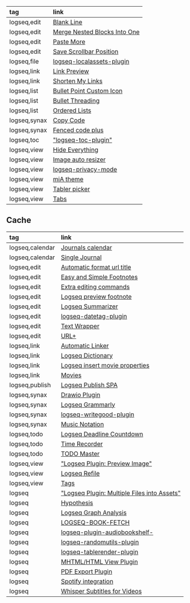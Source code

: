 |tag|link|
|:-|:-|
|logseq,edit|[Blank Line](https://github.com/YU000jp/logseq-plugin-blank-line)|
|logseq,edit|[Merge Nested Blocks Into One](https://github.com/georgeguimaraes/logseq-plugin-merge-nested-blocks-into-one)|
|logseq,edit|[Paste More](https://github.com/usoonees/logseq-plugin-paste-more)|
|logseq,edit|[Save Scrollbar Position](https://github.com/studyduck/logseq-save-scrollbar-position)|
|logseq,file|[logseq-localassets-plugin](https://github.com/hkgnp/logseq-localassets-plugin)|
|logseq,link|[Link Preview](https://github.com/pengx17/logseq-plugin-link-preview)|
|logseq,link|[Shorten My Links](https://github.com/stdword/logseq13-shorten-my-links)|
|logseq,list|[Bullet Point Custom Icon](https://github.com/YU000jp/logseq-plugin-bullet-point-custom-icon)|
|logseq,list|[Bullet Threading](https://github.com/pengx17/logseq-plugin-bullet-threading)|
|logseq,list|[Ordered Lists](https://github.com/sethyuan/logseq-plugin-ol)|
|logseq,synax|[Copy Code](https://github.com/vyleung/logseq-copy-code-plugin)|
|logseq,synax|[Fenced code plus](https://github.com/xyhp915/logseq-fenced-code-plus)|
|logseq,toc|["logseq-toc-plugin"](https://github.com/benjypng/logseq-toc-plugin)|
|logseq,view|[Hide Everything](https://github.com/ahonn/logseq-plugin-hide-everything)|
|logseq,view|[Image auto resizer](https://github.com/yutaodou/logseq-image-auto-resizer)|
|logseq,view|[logseq-privacy-mode](https://github.com/duydl/logseq-privacy-mode)|
|logseq,view|[miA theme](https://github.com/playerofgames/logseq-mia-theme)|
|logseq,view|[Tabler picker](https://github.com/yoyurec/logseq-tabler-picker)|
|logseq,view|[Tabs](https://github.com/pengx17/logseq-plugin-tabs)|

## Cache

|tag|link|
|:-|:-|
|logseq,calendar|[Journals calendar](https://github.com/xyhp915/logseq-journals-calendar)|
|logseq,calendar|[Single Journal](https://github.com/YU000jp/logseq-plugin-single-journal)|
|logseq,edit|[Automatic format url title](https://github.com/0x7b1/logseq-plugin-automatic-url-title)|
|logseq,edit|[Easy and Simple Footnotes](https://github.com/gremi-jr/logseq-footnote-plugin)|
|logseq,edit|[Extra editing commands](https://github.com/freder/logseq-plugin-extra-editing-commands)|
|logseq,edit|[Logseq preview footnote](https://github.com/b-yp/logseq-preview-footnote)|
|logseq,edit|[Logseq Summarizer](https://github.com/trashhalo/logseq-summarizer)|
|logseq,edit|[logseq-datetag-plugin](https://github.com/sawhney17/logseq-datetag-plugin)|
|logseq,edit|[Text Wrapper](https://github.com/sethyuan/logseq-plugin-wrap)|
|logseq,edit|[URL+](https://github.com/rlhk/logseq-url-plus)|
|logseq,link|[Automatic Linker](https://github.com/sawhney17/logseq-automatic-linker)|
|logseq,link|[Logseq Dictionary](https://github.com/trashhalo/logseq-dictionary)|
|logseq,link|[Logseq insert movie properties](https://github.com/b-yp/logseq-insert-movie-properties)|
|logseq,link|[Movies](https://github.com/darthorimar/logseq-movies-plugin)|
|logseq,publish|[Logseq Publish SPA](https://github.com/marketplace/actions/logseq-publish-spa)|
|logseq,synax|[Drawio Plugin](https://github.com/lee88688/logseq-drawio-plugin)|
|logseq,synax|[Logseq Grammarly](https://github.com/xflash96/logseq-grammarly)|
|logseq,synax|[logseq-writegood-plugin](https://github.com/hkgnp/logseq-writegood-plugin)|
|logseq,synax|[Music Notation](https://github.com/benjaffe/logseq-music-notation)|
|logseq,todo|[Logseq Deadline Countdown](https://github.com/xxchan/logseq-deadline-countdown)|
|logseq,todo|[Time Recorder](https://github.com/5hir0kur0/logseq-time-recorder)|
|logseq,todo|[TODO Master](https://github.com/pengx17/logseq-plugin-todo-master)|
|logseq,view|["Logseq Plugin: Preview Image"](https://github.com/YU000jp/logseq-plugin-preview-image)|
|logseq,view|[Logseq Refile](https://github.com/meain/logseq-plugin-refile)|
|logseq,view|[Tags](https://github.com/gidongkwon/logseq-plugin-tags)|
|logseq|["Logseq Plugin: Multiple Files into Assets"](https://github.com/YU000jp/logseq-plugin-multiple-assets)|
|logseq|[Hypothesis](https://github.com/c6p/logseq-hypothesis)|
|logseq|[Logseq Graph Analysis](https://github.com/trashhalo/logseq-graph-analysis)|
|logseq|[LOGSEQ-BOOK-FETCH](https://github.com/LuloDev/logseq-book-fetch)|
|logseq|[logseq-plugin-audiobookshelf-](https://github.com/etopeter/logseq-plugin-audiobookshelf-import)|
|logseq|[logseq-randomutils-plugin](https://github.com/hkgnp/logseq-randomutils-plugin)|
|logseq|[logseq-tablerender-plugin](https://github.com/hkgnp/logseq-tablerender-plugin)|
|logseq|[MHTML/HTML View Plugin](https://github.com/lee88688/logseq-mhtml-view-plugin)|
|logseq|[PDF Export Plugin](https://github.com/OverflowCat/logseq-pdf-nav)|
|logseq|[Spotify integration](https://github.com/hankhank10/i-listened-plugin)|
|logseq|[Whisper Subtitles for Videos](https://github.com/usoonees/logseq-plugin-whisper-subtitles)|